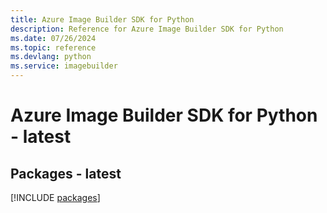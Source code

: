 ```yaml
---
title: Azure Image Builder SDK for Python
description: Reference for Azure Image Builder SDK for Python
ms.date: 07/26/2024
ms.topic: reference
ms.devlang: python
ms.service: imagebuilder
---
```

# Azure Image Builder SDK for Python - latest
## Packages - latest
[!INCLUDE [packages](image-builder-index.md)]